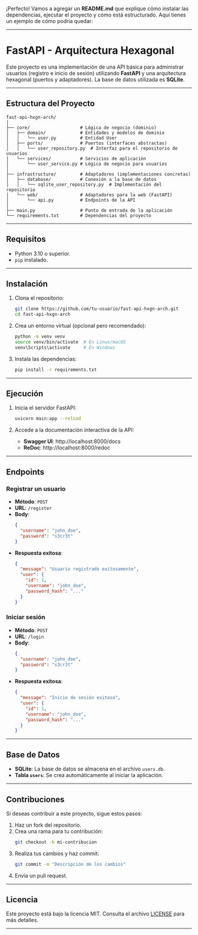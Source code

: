 ¡Perfecto! Vamos a agregar un **README.md** que explique cómo instalar las dependencias, ejecutar el proyecto y cómo está estructurado. Aquí tienes un ejemplo de cómo podría quedar:

---

# FastAPI - Arquitectura Hexagonal

Este proyecto es una implementación de una API básica para administrar usuarios (registro e inicio de sesión) utilizando **FastAPI** y una arquitectura hexagonal (puertos y adaptadores). La base de datos utilizada es **SQLite**.

---

## Estructura del Proyecto

```
fast-api-hxgn-arch/
│
├── core/                   # Lógica de negocio (dominio)
│   ├── domain/             # Entidades y modelos de dominio
│   │   └── user.py         # Entidad User
│   ├── ports/              # Puertos (interfaces abstractas)
│   │   └── user_repository.py  # Interfaz para el repositorio de usuarios
│   └── services/           # Servicios de aplicación
│       └── user_service.py # Lógica de negocio para usuarios
│
├── infrastructure/         # Adaptadores (implementaciones concretas)
│   ├── database/           # Conexión a la base de datos
│   │   └── sqlite_user_repository.py  # Implementación del repositorio
│   └── web/                # Adaptadores para la web (FastAPI)
│       └── api.py          # Endpoints de la API
│
├── main.py                 # Punto de entrada de la aplicación
└── requirements.txt        # Dependencias del proyecto
```

---

## Requisitos

- Python 3.10 o superior.
- `pip` instalado.

---

## Instalación

1. Clona el repositorio:
   ```bash
   git clone https://github.com/tu-usuario/fast-api-hxgn-arch.git
   cd fast-api-hxgn-arch
   ```

2. Crea un entorno virtual (opcional pero recomendado):
   ```bash
   python -m venv venv
   source venv/bin/activate  # En Linux/macOS
   venv\Scripts\activate     # En Windows
   ```

3. Instala las dependencias:
   ```bash
   pip install -r requirements.txt
   ```

---

## Ejecución

1. Inicia el servidor FastAPI:
   ```bash
   uvicorn main:app --reload
   ```

2. Accede a la documentación interactiva de la API:
   - **Swagger UI**: http://localhost:8000/docs
   - **ReDoc**: http://localhost:8000/redoc

---

## Endpoints

### Registrar un usuario
- **Método**: `POST`
- **URL**: `/register`
- **Body**:
  ```json
  {
    "username": "john_doe",
    "password": "s3cr3t"
  }
  ```
- **Respuesta exitosa**:
  ```json
  {
    "message": "Usuario registrado exitosamente",
    "user": {
      "id": 1,
      "username": "john_doe",
      "password_hash": "..."
    }
  }
  ```

### Iniciar sesión
- **Método**: `POST`
- **URL**: `/login`
- **Body**:
  ```json
  {
    "username": "john_doe",
    "password": "s3cr3t"
  }
  ```
- **Respuesta exitosa**:
  ```json
  {
    "message": "Inicio de sesión exitoso",
    "user": {
      "id": 1,
      "username": "john_doe",
      "password_hash": "..."
    }
  }
  ```

---

## Base de Datos

- **SQLite**: La base de datos se almacena en el archivo `users.db`.
- **Tabla `users`**: Se crea automáticamente al iniciar la aplicación.

---

## Contribuciones

Si deseas contribuir a este proyecto, sigue estos pasos:

1. Haz un fork del repositorio.
2. Crea una rama para tu contribución:
   ```bash
   git checkout -b mi-contribucion
   ```
3. Realiza tus cambios y haz commit:
   ```bash
   git commit -m "Descripción de los cambios"
   ```
4. Envía un pull request.

---

## Licencia

Este proyecto está bajo la licencia MIT. Consulta el archivo [LICENSE](LICENSE) para más detalles.

---
